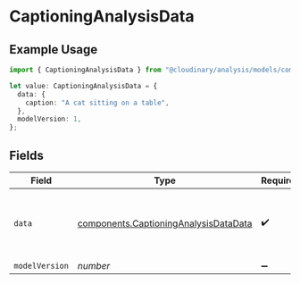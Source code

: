 # CaptioningAnalysisData

## Example Usage

```typescript
import { CaptioningAnalysisData } from "@cloudinary/analysis/models/components";

let value: CaptioningAnalysisData = {
  data: {
    caption: "A cat sitting on a table",
  },
  modelVersion: 1,
};
```

## Fields

| Field                                                                                          | Type                                                                                           | Required                                                                                       | Description                                                                                    | Example                                                                                        |
| ---------------------------------------------------------------------------------------------- | ---------------------------------------------------------------------------------------------- | ---------------------------------------------------------------------------------------------- | ---------------------------------------------------------------------------------------------- | ---------------------------------------------------------------------------------------------- |
| `data`                                                                                         | [components.CaptioningAnalysisDataData](../../models/components/captioninganalysisdatadata.md) | :heavy_check_mark:                                                                             | N/A                                                                                            | {<br/>"caption": "A cat sitting on a table"<br/>}                                              |
| `modelVersion`                                                                                 | *number*                                                                                       | :heavy_minus_sign:                                                                             | N/A                                                                                            | 1                                                                                              |